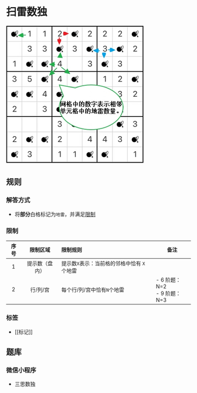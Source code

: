 # 扫雷数独

![例题](../../../images/扫雷数独.jpeg)

## 规则

### 解答方式

- 将**部分**白格标记为`地雷`，并满足[限制](#限制)

### 限制

| 序号  |  限制区域   | 限制规则                       | 备注                          |
|:---:|:-------:|:---------------------------|-----------------------------|
|  1  | 提示数（盘内） | 提示数`X`表示：当前格的邻格中恰有 `X` 个地雷 |                             |
|  2  |  行/列/宫  | 每个行/列/宫中恰有`N`个地雷           | - 6 阶题：N=2<br/>  - 9 阶题：N=3 |

### 标签

- [[标记]]

## 题库

### 微信小程序

- 三思数独
